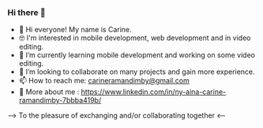 ### Hi there 👋

- 👋 Hi everyone! My name is Carine.
- 🤓 I'm interested in mobile development, web development and in video editing.
- 🌱 I’m currently learning mobile development and working on some video editing.
- 👯 I’m looking to collaborate on many projects and gain more experience.
- 📫 How to reach me: carineramandimby@gmail.com
- 💼 More about me : https://www.linkedin.com/in/ny-aina-carine-ramandimby-7bbba419b/

--> To the pleasure of exchanging and/or collaborating together <--
